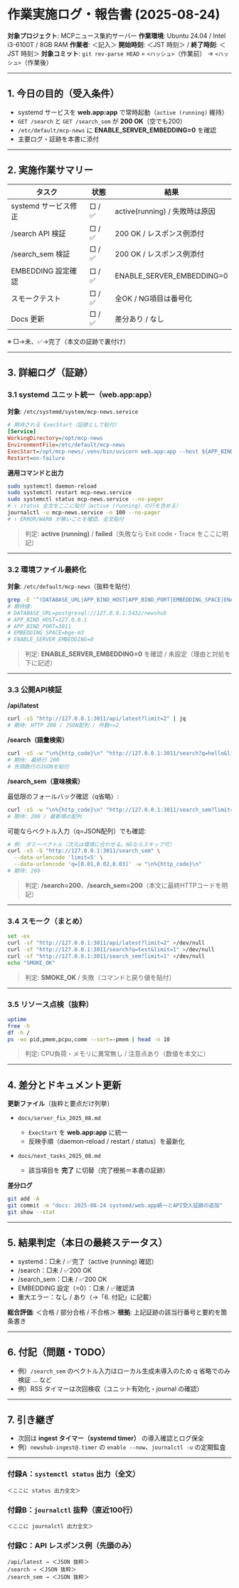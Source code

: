 # 作業実施ログ・報告書 (2025-08-24)

**対象プロジェクト**: MCPニュース集約サーバー
**作業環境**: Ubuntu 24.04 / Intel i3-6100T / 8GB RAM
**作業者**: ＜記入＞
**開始時刻**: ＜JST 時刻＞ / **終了時刻**: ＜JST 時刻＞
**対象コミット**: `git rev-parse HEAD` = `<ハッシュ>`（作業前） → `<ハッシュ>`（作業後）

---

## 1. 今日の目的（受入条件）

* systemd サービスを **web.app\:app** で常時起動（`active (running)` 維持）
* `GET /search` と `GET /search_sem` が **200 OK**（空でも200）
* `/etc/default/mcp-news` に **ENABLE\_SERVER\_EMBEDDING=0** を確認
* 主要ログ・証跡を本書に添付

---

## 2. 実施作業サマリー

| タスク             | 状態    | 結果                          |
| --------------- | ----- | --------------------------- |
| systemd サービス修正  | □ / ✅ | active(running) / 失敗時は原因    |
| /search API 検証  | □ / ✅ | 200 OK / レスポンス例添付           |
| /search\_sem 検証 | □ / ✅ | 200 OK / レスポンス例添付           |
| EMBEDDING 設定確認  | □ / ✅ | ENABLE\_SERVER\_EMBEDDING=0 |
| スモークテスト         | □ / ✅ | 全OK / NG項目は番号化              |
| Docs 更新         | □ / ✅ | 差分あり / なし                   |

※ □→未、✅→完了（本文の証跡で裏付け）

---

## 3. 詳細ログ（証跡）

### 3.1 systemd ユニット統一（web.app\:app）

**対象**: `/etc/systemd/system/mcp-news.service`

```ini
# 期待される ExecStart（証跡として貼付）
[Service]
WorkingDirectory=/opt/mcp-news
EnvironmentFile=/etc/default/mcp-news
ExecStart=/opt/mcp-news/.venv/bin/uvicorn web.app:app --host ${APP_BIND_HOST} --port ${APP_BIND_PORT}
Restart=on-failure
```

**適用コマンドと出力**

```bash
sudo systemctl daemon-reload
sudo systemctl restart mcp-news.service
sudo systemctl status mcp-news.service --no-pager
# ↑ status 全文をここに貼付（active (running) の行を含める）
journalctl -u mcp-news.service -n 100 --no-pager
# ↑ ERROR/WARN が無いことを確認、全文貼付
```

> 判定: **active (running)** / **failed**（失敗なら Exit code・Trace をここに明記）

---

### 3.2 環境ファイル最終化

**対象**: `/etc/default/mcp-news`（抜粋を貼付）

```bash
grep -E '^(DATABASE_URL|APP_BIND_HOST|APP_BIND_PORT|EMBEDDING_SPACE|ENABLE_SERVER_EMBEDDING)=' /etc/default/mcp-news
# 期待値:
# DATABASE_URL=postgresql://127.0.0.1:5432/newshub
# APP_BIND_HOST=127.0.0.1
# APP_BIND_PORT=3011
# EMBEDDING_SPACE=bge-m3
# ENABLE_SERVER_EMBEDDING=0
```

> 判定: **ENABLE\_SERVER\_EMBEDDING=0** を確認 / 未設定（理由と対処を下に記述）

---

### 3.3 公開API検証

**/api/latest**

```bash
curl -sS "http://127.0.0.1:3011/api/latest?limit=2" | jq
# 期待: HTTP 200 / JSON配列 / 件数<=2
```

**/search（語彙検索）**

```bash
curl -sS -w "\n%{http_code}\n" "http://127.0.0.1:3011/search?q=hello&limit=5"
# 期待: 最終行 200
# 先頭数行のJSONを貼付
```

**/search\_sem（意味検索）**

最低限のフォールバック確認（q省略）:

```bash
curl -sS -w "\n%{http_code}\n" "http://127.0.0.1:3011/search_sem?limit=5"
# 期待: 200 / 最新順の配列
```

可能ならベクトル入力（q=JSON配列）でも確認:

```bash
# 例: ダミーベクトル（次元は環境に合わせる。NGならスキップ可）
curl -sS -G "http://127.0.0.1:3011/search_sem" \
  --data-urlencode 'limit=5' \
  --data-urlencode 'q=[0.01,0.02,0.03]' -w "\n%{http_code}\n"
# 期待: 200
```

> 判定: **/search=200**、**/search\_sem=200**（本文に最終HTTPコードを明記）

---

### 3.4 スモーク（まとめ）

```bash
set -ex
curl -sf "http://127.0.0.1:3011/api/latest?limit=2" >/dev/null
curl -sf "http://127.0.0.1:3011/search?q=test&limit=1" >/dev/null
curl -sf "http://127.0.0.1:3011/search_sem?limit=1" >/dev/null
echo "SMOKE_OK"
```

> 判定: **SMOKE\_OK** / 失敗（コマンドと戻り値を貼付）

---

### 3.5 リソース点検（抜粋）

```bash
uptime
free -h
df -h /
ps -eo pid,pmem,pcpu,comm --sort=-pmem | head -n 10
```

> 判定: CPU負荷・メモリに異常無し / 注意点あり（数値を本文に）

---

## 4. 差分とドキュメント更新

**更新ファイル**（抜粋と要点だけ列挙）

* `docs/server_fix_2025_08.md`

  * `ExecStart` を **web.app\:app** に統一
  * 反映手順（daemon-reload / restart / status）を最新化

* `docs/next_tasks_2025_08.md`

  * 該当項目を **完了** に切替（完了根拠＝本書の証跡）

**差分ログ**

```bash
git add -A
git commit -m "docs: 2025-08-24 systemd/web.app統一とAPI受入証跡の追加"
git show --stat
```

---

## 5. 結果判定（本日の最終ステータス）

* systemd：□未 / ✅完了（active (running) 確認）
* /search：□未 / ✅200 OK
* /search\_sem：□未 / ✅200 OK
* EMBEDDING 設定（=0）：□未 / ✅確認済
* 重大エラー：なし / あり（→「6. 付記」に記載）

**総合評価**: ＜合格 / 部分合格 / 不合格＞
**根拠**: 上記証跡の該当行番号と要約を箇条書き

---

## 6. 付記（問題・TODO）

* 例）`/search_sem` のベクトル入力はローカル生成未導入のため q 省略でのみ検証 … など
* 例）RSS タイマーは次回検収（ユニット有効化・journal の確認）

---

## 7. 引き継ぎ

* 次回は **ingest タイマー（systemd timer）** の導入確認とログ保全
* 例）`newshub-ingest@.timer` の `enable --now`、`journalctl -u` の定期監査

---

### 付録A：`systemctl status` 出力（全文）

```
＜ここに status 出力全文＞
```

### 付録B：`journalctl` 抜粋（直近100行）

```
＜ここに journalctl 出力全文＞
```

### 付録C：API レスポンス例（先頭のみ）

```
/api/latest → ＜JSON 抜粋＞
/search → ＜JSON 抜粋＞
/search_sem → ＜JSON 抜粋＞
```
